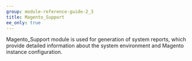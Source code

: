 ```yaml
---
group: module-reference-guide-2_3
title: Magento_Support
ee_only: true
---
```


Magento_Support module is used for generation of system reports, which provide detailed information about the system environment and Magento instance configuration.

